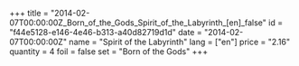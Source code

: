 +++
title = "2014-02-07T00:00:00Z_Born_of_the_Gods_Spirit_of_the_Labyrinth_[en]_false"
id = "f44e5128-e146-4e46-b313-a40d82719d1d"
date = "2014-02-07T00:00:00Z"
name = "Spirit of the Labyrinth"
lang = ["en"]
price = "2.16"
quantity = 4
foil = false
set = "Born of the Gods"
+++
